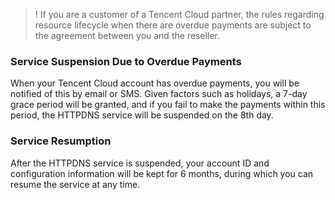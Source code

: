 >! If you are a customer of a Tencent Cloud partner, the rules regarding resource lifecycle when there are overdue payments are subject to the agreement between you and the reseller.

### Service Suspension Due to Overdue Payments
When your Tencent Cloud account has overdue payments, you will be notified of this by email or SMS. Given factors such as holidays, a 7-day grace period will be granted, and if you fail to make the payments within this period, the HTTPDNS service will be suspended on the 8th day.

### Service Resumption
After the HTTPDNS service is suspended, your account ID and configuration information will be kept for 6 months, during which you can resume the service at any time.


